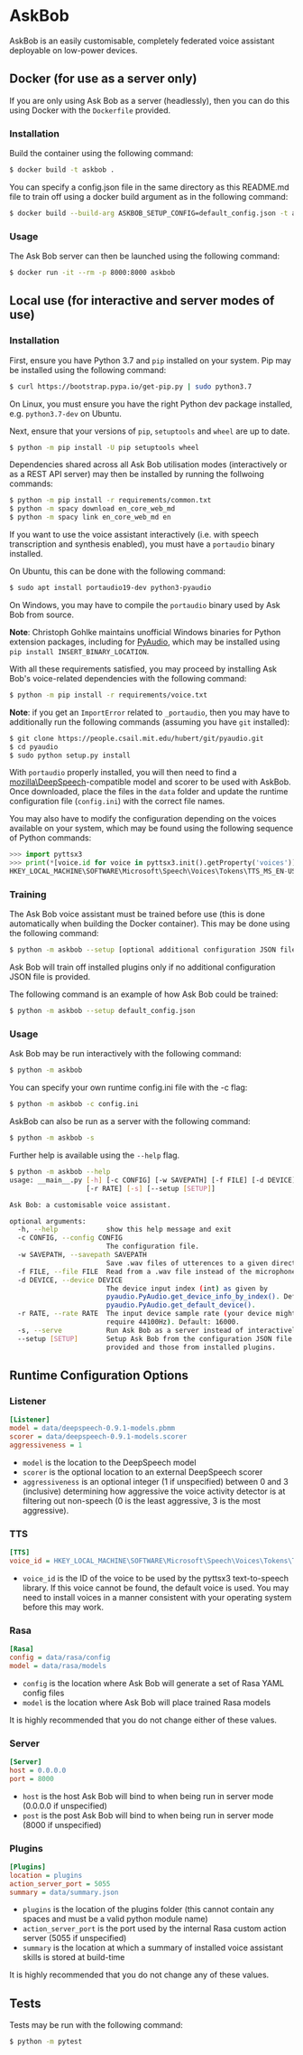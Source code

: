 # AskBob

AskBob is an easily customisable, completely federated voice assistant deployable on low-power devices.

## Docker (for use as a server only)

If you are only using Ask Bob as a server (headlessly), then you can do this using Docker with the `Dockerfile` provided.

### Installation

Build the container using the following command:
```bash
$ docker build -t askbob .
```

You can specify a config.json file in the same directory as this README.md file to train off using a docker build argument as in the following command:
```bash
$ docker build --build-arg ASKBOB_SETUP_CONFIG=default_config.json -t askbob .
```

### Usage

The Ask Bob server can then be launched using the following command:
```bash
$ docker run -it --rm -p 8000:8000 askbob
```

## Local use (for interactive and server modes of use)

### Installation

First, ensure you have Python 3.7 and `pip` installed on your system. Pip may be installed using the following command:
```bash
$ curl https://bootstrap.pypa.io/get-pip.py | sudo python3.7
```
On Linux, you must ensure you have the right Python dev package installed, e.g. `python3.7-dev` on Ubuntu.

Next, ensure that your versions of `pip`, `setuptools` and `wheel` are up to date.
```bash
$ python -m pip install -U pip setuptools wheel
```

Dependencies shared across all Ask Bob utilisation modes (interactively or as a REST API server) may then be installed by running the follwoing commands:
```bash
$ python -m pip install -r requirements/common.txt
$ python -m spacy download en_core_web_md
$ python -m spacy link en_core_web_md en
```

If you want to use the voice assistant interactively (i.e. with speech transcription and synthesis enabled), you must have a `portaudio` binary installed.

On Ubuntu, this can be done with the following command:
```bash
$ sudo apt install portaudio19-dev python3-pyaudio
```

On Windows, you may have to compile the `portaudio` binary used by Ask Bob from source.

**Note**: Christoph Gohlke maintains unofficial Windows binaries for Python extension packages, including for [PyAudio](https://www.lfd.uci.edu/~gohlke/pythonlibs/#pyaudio), which may be installed using `pip install INSERT_BINARY_LOCATION`.

With all these requirements satisfied, you may proceed by installing Ask Bob's voice-related dependencies with the following command:
```bash
$ python -m pip install -r requirements/voice.txt
```

**Note**: if you get an `ImportError` related to `_portaudio`, then you may have to additionally run the following commands (assuming you have `git` installed):
```bash
$ git clone https://people.csail.mit.edu/hubert/git/pyaudio.git
$ cd pyaudio
$ sudo python setup.py install
```

With `portaudio` properly installed, you will then need to find a [mozilla\DeepSpeech](https://github.com/mozilla/DeepSpeech/releases/tag/v0.9.2)-compatible model and scorer to be used with AskBob. Once downloaded, place the files in the `data` folder and update the runtime configuration file (`config.ini`) with the correct file names.

You may also have to modify the configuration depending on the voices available on your system, which may be found using the following sequence of Python commands:
```python
>>> import pyttsx3
>>> print(*[voice.id for voice in pyttsx3.init().getProperty('voices')])
HKEY_LOCAL_MACHINE\SOFTWARE\Microsoft\Speech\Voices\Tokens\TTS_MS_EN-US_DAVID_11.0 HKEY_LOCAL_MACHINE\SOFTWARE\Microsoft\Speech\Voices\Tokens\TTS_MS_EN-GB_HAZEL_11.0 HKEY_LOCAL_MACHINE\SOFTWARE\Microsoft\Speech\Voices\Tokens\TTS_MS_EN-US_ZIRA_11.0
```

### Training

The Ask Bob voice assistant must be trained before use (this is done automatically when building the Docker container). This may be done using the following command:

```bash
$ python -m askbob --setup [optional additional configuration JSON file]
```

Ask Bob will train off installed plugins only if no additional configuration JSON file is provided.

The following command is an example of how Ask Bob could be trained:
```bash
$ python -m askbob --setup default_config.json
```

### Usage

Ask Bob may be run interactively with the following command:
```bash
$ python -m askbob
```

You can specify your own runtime config.ini file with the -c flag:
```bash
$ python -m askbob -c config.ini
```

AskBob can also be run as a server with the following command:
```bash
$ python -m askbob -s
```

Further help is available using the `--help` flag.
```bash
$ python -m askbob --help
usage: __main__.py [-h] [-c CONFIG] [-w SAVEPATH] [-f FILE] [-d DEVICE]
                   [-r RATE] [-s] [--setup [SETUP]]

Ask Bob: a customisable voice assistant.

optional arguments:
  -h, --help            show this help message and exit
  -c CONFIG, --config CONFIG
                        The configuration file.
  -w SAVEPATH, --savepath SAVEPATH
                        Save .wav files of utterences to a given directory.
  -f FILE, --file FILE  Read from a .wav file instead of the microphone.
  -d DEVICE, --device DEVICE
                        The device input index (int) as given by
                        pyaudio.PyAudio.get_device_info_by_index(). Default:
                        pyaudio.PyAudio.get_default_device().
  -r RATE, --rate RATE  The input device sample rate (your device might
                        require 44100Hz). Default: 16000.
  -s, --serve           Run Ask Bob as a server instead of interactively.
  --setup [SETUP]       Setup Ask Bob from the configuration JSON file
                        provided and those from installed plugins.
```

## Runtime Configuration Options

### Listener
```ini
[Listener]
model = data/deepspeech-0.9.1-models.pbmm
scorer = data/deepspeech-0.9.1-models.scorer
aggressiveness = 1
```

- `model` is the location to the DeepSpeech model
- `scorer` is the optional location to an external DeepSpeech scorer
- `aggressiveness` is an optional integer (1 if unspecified) between 0 and 3 (inclusive) determining how aggressive the voice activity detector is at filtering out non-speech (0 is the least aggressive, 3 is the most aggressive).

### TTS
```ini
[TTS]
voice_id = HKEY_LOCAL_MACHINE\SOFTWARE\Microsoft\Speech\Voices\Tokens\TTS_MS_EN-GB_HAZEL_11.0
```
- `voice_id` is the ID of the voice to be used by the pyttsx3 text-to-speech library. If this voice cannot be found, the default voice is used. You may need to install voices in a manner consistent with your operating system before this may work.

### Rasa
```ini
[Rasa]
config = data/rasa/config
model = data/rasa/models
```

- `config` is the location where Ask Bob will generate a set of Rasa YAML config files
- `model` is the location where Ask Bob will place trained Rasa models

It is highly recommended that you do not change either of these values.

### Server
```ini
[Server]
host = 0.0.0.0
port = 8000
```

- `host` is the host Ask Bob will bind to when being run in server mode (0.0.0.0 if unspecified)
- `post` is the post Ask Bob will bind to when being run in server mode (8000 if unspecified)

### Plugins
```ini
[Plugins]
location = plugins
action_server_port = 5055
summary = data/summary.json
```

- `plugins` is the location of the plugins folder (this cannot contain any spaces and must be a valid python module name)
- `action_server_port` is the port used by the internal Rasa custom action server (5055 if unspecified)
- `summary` is the location at which a summary of installed voice assistant skills is stored at build-time

It is highly recommended that you do not change any of these values.

## Tests

Tests may be run with the following command:
```bash
$ python -m pytest
```
